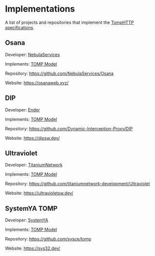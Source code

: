 # Implementations
A list of projects and repositories that implement the [TompHTTP specifications](https://github.com/tomphttp/specifications).

## Osana

Developer: [NebulaServices](https://github.com/NebulaServices)

Implements: [TOMP Model](https://github.com/tomphttp/specifications/blob/master/ProxyModel.md)

Repository: https://github.com/NebulaServices/Osana

Website: https://osanaweb.xyz/

## DIP

Developer: [Ender](https://github.com/EnderKingJ)

Implements: [TOMP Model](https://github.com/tomphttp/specifications/blob/master/ProxyModel.md)

Repository: https://github.com/Dynamic-Interception-Proxy/DIP

Website: https://dipsw.dev/

## Ultraviolet

Developer: [TitaniumNetwork](https://github.com/titaniumnetwork-development)

Implements: [TOMP Model](https://github.com/tomphttp/specifications/blob/master/ProxyModel.md)

Repository: https://github.com/titaniumnetwork-development/Ultraviolet

Website: https://ultravioletsw.dev/

## SystemYA TOMP

Developer: [SystemYA](https://github.com/sysce)

Implements: [TOMP Model](https://github.com/tomphttp/specifications/blob/master/ProxyModel.md)

Repository: https://github.com/sysce/tomp

Website: https://sys32.dev/
